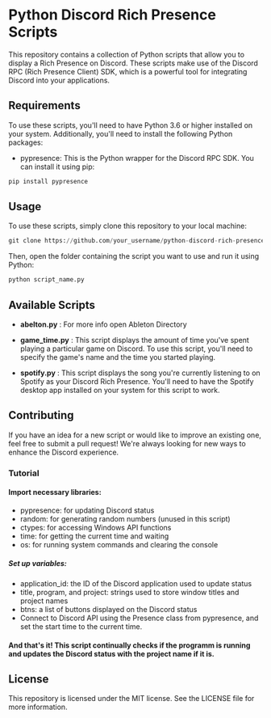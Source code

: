 # Python Discord Rich Presence Scripts
This repository contains a collection of Python scripts that allow you to display a Rich Presence on Discord. These scripts make use of the Discord RPC (Rich Presence Client) SDK, which is a powerful tool for integrating Discord into your applications.

## Requirements
To use these scripts, you'll need to have Python 3.6 or higher installed on your system. Additionally, you'll need to install the following Python packages:

- pypresence: This is the Python wrapper for the Discord RPC SDK. You can install it using pip:
```Python
pip install pypresence
```
## Usage
To use these scripts, simply clone this repository to your local machine:

```Python
git clone https://github.com/your_username/python-discord-rich-presence.git
```
Then, open the folder containing the script you want to use and run it using Python:
```Python
python script_name.py
```
## Available Scripts
- **__abelton.py__** : For more info open Ableton Directory

- **__game_time.py__** : This script displays the amount of time you've spent playing a particular game on Discord. To use this script, you'll need to specify the game's name and the time you started playing.

- **__spotify.py__** : This script displays the song you're currently listening to on Spotify as your Discord Rich Presence. You'll need to have the Spotify desktop app installed on your system for this script to work.

## Contributing
If you have an idea for a new script or would like to improve an existing one, feel free to submit a pull request! We're always looking for new ways to enhance the Discord experience.

### Tutorial

#### Import necessary libraries:

- pypresence: for updating Discord status
- random: for generating random numbers (unused in this script)
- ctypes: for accessing Windows API functions
- time: for getting the current time and waiting
- os: for running system commands and clearing the console

##### Set up variables:

- application_id: the ID of the Discord application used to update status
- title, program, and project: strings used to store window titles and project names
- btns: a list of buttons displayed on the Discord status
- Connect to Discord API using the Presence class from pypresence, and set the start time to the current time.


#### And that's it! This script continually checks if the programm is running and updates the Discord status with the project name if it is.

## License
This repository is licensed under the MIT license. See the LICENSE file for more information.
